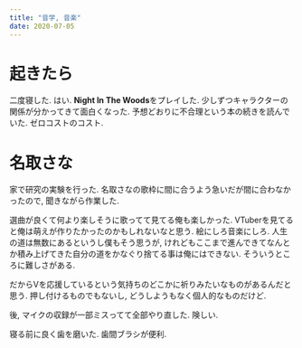 ```yaml
---
title: "音学, 音楽"
date: 2020-07-05
---
```


# 起きたら
二度寝した. はい. **Night In The Woods**をプレイした. 少しずつキャラクターの関係が分かってきて面白くなった. 予想どおりに不合理という本の続きを読んでいた. ゼロコストのコスト.

# 名取さな
家で研究の実験を行った. 名取さなの歌枠に間に合うよう急いだが間に合わなかったので, 聞きながら作業した. 

選曲が良くて何より楽しそうに歌ってて見てる俺も楽しかった. VTuberを見てると俺は萌えが作りたかったのかもしれないなと思う. 絵にしろ音楽にしろ. 人生の道は無数にあるというし僕もそう思うが, けれどもここまで進んできてなんとか積み上げてきた自分の道をかなぐり捨てる事は俺にはできない. そういうところに難しさがある.

だからVを応援しているという気持ちのどこかに祈りみたいなものがあるんだと思う. 押し付けるものでもないし, どうしようもなく個人的なものだけど.

後, マイクの収録が一部ミスってて全部やり直した. 険しい.

寝る前に良く歯を磨いた. 歯間ブラシが便利.